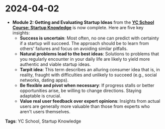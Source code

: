 # 2024-04-02

- **Module 2: Getting and Evaluating Startup Ideas** from the **[YC School Course: Startup Knowledge](https://www.ycombinator.com/)** is now complete. Here are five key insights:
  - **Success is uncertain**: Most often, no one can predict with certainty if a startup will succeed. The approach should be to learn from others' failures and focus on avoiding similar pitfalls.
  - **Natural problems lead to the best ideas**: Solutions to problems that you regularly encounter in your daily life are likely to yield more authentic and viable startup ideas.
  - **Tarpit idea**: This term describes an alluring consumer idea that is, in reality, fraught with difficulties and unlikely to succeed (e.g., social networks, dating apps).
  - **Be flexible and pivot when necessary**: If progress stalls or better opportunities arise, be willing to change directions. Staying adaptable is crucial.
  - **Value real user feedback over expert opinions**: Insights from actual users are generally more valuable than those from experts who aren't users themselves.

**Tags**: YC School, Startup Knowledge
